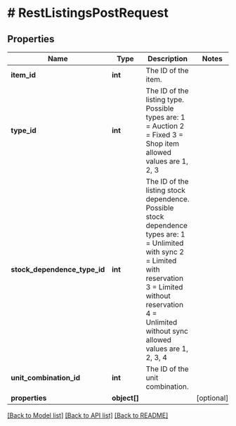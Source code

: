 # # RestListingsPostRequest

## Properties

Name | Type | Description | Notes
------------ | ------------- | ------------- | -------------
**item_id** | **int** | The ID of the item. |
**type_id** | **int** | The ID of the listing type. Possible types are:      1 &#x3D; Auction     2 &#x3D; Fixed     3 &#x3D; Shop item   allowed values are 1, 2, 3 |
**stock_dependence_type_id** | **int** | The ID of the listing stock dependence. Possible stock dependence types are:      1 &#x3D; Unlimited with sync     2 &#x3D; Limited with reservation     3 &#x3D; Limited without reservation     4 &#x3D; Unlimited without sync   allowed values are 1, 2, 3, 4 |
**unit_combination_id** | **int** | The ID of the unit combination. |
**properties** | **object[]** |  | [optional]

[[Back to Model list]](../../README.md#models) [[Back to API list]](../../README.md#endpoints) [[Back to README]](../../README.md)
